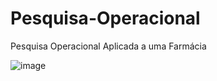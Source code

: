 # Pesquisa-Operacional
Pesquisa Operacional Aplicada a uma Farmácia 

![image](https://user-images.githubusercontent.com/94941961/176815353-4db35698-63a8-4a40-99c8-228557eaf245.png)

